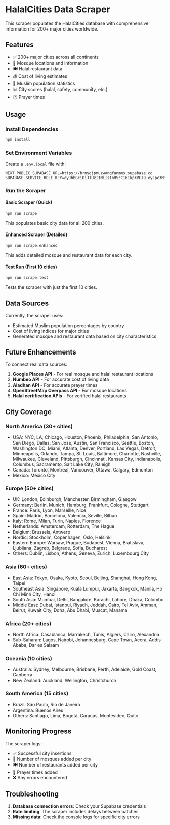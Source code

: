 # HalalCities Data Scraper

This scraper populates the HalalCities database with comprehensive information for 200+ major cities worldwide.

## Features

- ✅ 200+ major cities across all continents
- 🕌 Mosque locations and information
- 🍽️ Halal restaurant data
- 💰 Cost of living estimates
- 👥 Muslim population statistics
- 📊 City scores (halal, safety, community, etc.)
- 🕐 Prayer times

## Usage

### Install Dependencies
```bash
npm install
```

### Set Environment Variables
Create a `.env.local` file with:
```
NEXT_PUBLIC_SUPABASE_URL=https://brnygjpmuzwonqfanmms.supabase.co
SUPABASE_SERVICE_ROLE_KEY=eyJhbGciOiJIUzI1NiIsInR5cCI6IkpXVCJ9.eyJpc3MiOiJzdXBhYmFzZSIsInJlZiI6ImJybnlnanBtdXp3b25xZmFubW1zIiwicm9sZSI6InNlcnZpY2Vfcm9sZSIsImlhdCI6MTc1ODQ4NzEwNCwiZXhwIjoyMDc0MDYzMTA0fQ.yVT_pDRbdENmxkla5_kOkAxlXygR7ktBDP1AUQHJbzA
```

### Run the Scraper

#### Basic Scraper (Quick)
```bash
npm run scrape
```
This populates basic city data for all 200 cities.

#### Enhanced Scraper (Detailed)
```bash
npm run scrape:enhanced
```
This adds detailed mosque and restaurant data for each city.

#### Test Run (First 10 cities)
```bash
npm run scrape:test
```
Tests the scraper with just the first 10 cities.

## Data Sources

Currently, the scraper uses:
- Estimated Muslim population percentages by country
- Cost of living indices for major cities
- Generated mosque and restaurant data based on city characteristics

## Future Enhancements

To connect real data sources:

1. **Google Places API** - For real mosque and halal restaurant locations
2. **Numbeo API** - For accurate cost of living data
3. **Aladhan API** - For accurate prayer times
4. **OpenStreetMap Overpass API** - For mosque locations
5. **Halal certification APIs** - For verified halal restaurants

## City Coverage

### North America (30+ cities)
- USA: NYC, LA, Chicago, Houston, Phoenix, Philadelphia, San Antonio, San Diego, Dallas, San Jose, Austin, San Francisco, Seattle, Boston, Washington DC, Miami, Atlanta, Denver, Portland, Las Vegas, Detroit, Minneapolis, Orlando, Tampa, St. Louis, Baltimore, Charlotte, Nashville, Milwaukee, Cleveland, Pittsburgh, Cincinnati, Kansas City, Indianapolis, Columbus, Sacramento, Salt Lake City, Raleigh
- Canada: Toronto, Montreal, Vancouver, Ottawa, Calgary, Edmonton
- Mexico: Mexico City

### Europe (50+ cities)
- UK: London, Edinburgh, Manchester, Birmingham, Glasgow
- Germany: Berlin, Munich, Hamburg, Frankfurt, Cologne, Stuttgart
- France: Paris, Lyon, Marseille, Nice
- Spain: Madrid, Barcelona, Valencia, Seville, Bilbao
- Italy: Rome, Milan, Turin, Naples, Florence
- Netherlands: Amsterdam, Rotterdam, The Hague
- Belgium: Brussels, Antwerp
- Nordic: Stockholm, Copenhagen, Oslo, Helsinki
- Eastern Europe: Warsaw, Prague, Budapest, Vienna, Bratislava, Ljubljana, Zagreb, Belgrade, Sofia, Bucharest
- Others: Dublin, Lisbon, Athens, Geneva, Zurich, Luxembourg City

### Asia (60+ cities)
- East Asia: Tokyo, Osaka, Kyoto, Seoul, Beijing, Shanghai, Hong Kong, Taipei
- Southeast Asia: Singapore, Kuala Lumpur, Jakarta, Bangkok, Manila, Ho Chi Minh City, Hanoi
- South Asia: Mumbai, Delhi, Bangalore, Karachi, Lahore, Dhaka, Colombo
- Middle East: Dubai, Istanbul, Riyadh, Jeddah, Cairo, Tel Aviv, Amman, Beirut, Kuwait City, Doha, Abu Dhabi, Muscat, Manama

### Africa (20+ cities)
- North Africa: Casablanca, Marrakech, Tunis, Algiers, Cairo, Alexandria
- Sub-Saharan: Lagos, Nairobi, Johannesburg, Cape Town, Accra, Addis Ababa, Dar es Salaam

### Oceania (10 cities)
- Australia: Sydney, Melbourne, Brisbane, Perth, Adelaide, Gold Coast, Canberra
- New Zealand: Auckland, Wellington, Christchurch

### South America (15 cities)
- Brazil: São Paulo, Rio de Janeiro
- Argentina: Buenos Aires
- Others: Santiago, Lima, Bogotá, Caracas, Montevideo, Quito

## Monitoring Progress

The scraper logs:
- ✅ Successful city insertions
- 📍 Number of mosques added per city
- 🍽️ Number of restaurants added per city
- 🕌 Prayer times added
- ❌ Any errors encountered

## Troubleshooting

1. **Database connection errors**: Check your Supabase credentials
2. **Rate limiting**: The scraper includes delays between batches
3. **Missing data**: Check the console logs for specific city errors